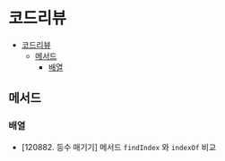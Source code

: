 # 코드리뷰

- [코드리뷰](#코드리뷰)
  - [메서드](#메서드)
    - [배열](#배열)

## 메서드

### 배열

- [120882. 등수 매기기] 메서드 `findIndex` 와 `indexOf` 비교
